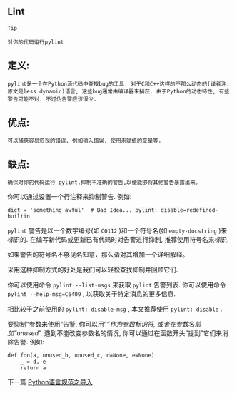 <!--
author: Jack.Spanrrows
date: 2019-01-28 
title: Python语言规范之Lint
tags: Python3,风格指南
category: Python3,python
status: publish
summary: Python语言规范之Lint
-->

## Lint
```Tip```
```
对你的代码运行pylint
```
## 定义:
```pylint是一个在Python源代码中查找bug的工具. 对于C和C++这样的不那么动态的(译者注: 原文是less dynamic)语言, 这些bug通常由编译器来捕获. 由于Python的动态特性, 有些警告可能不对. 不过伪告警应该很少.```
## 优点:
```
可以捕获容易忽视的错误, 例如输入错误, 使用未赋值的变量等.
```

## 缺点:
```
确保对你的代码运行 pylint.抑制不准确的警告,以便能够将其他警告暴露出来。
```
你可以通过设置一个行注释来抑制警告. 例如:

```dict = 'something awful'  # Bad Idea... pylint: disable=redefined-builtin```

```pylint``` 警告是以一个数字编号(如 ```C0112``` )和一个符号名(如 ```empty-docstring``` )来标识的. 在编写新代码或更新已有代码时对告警进行抑制, 推荐使用符号名来标识.

如果警告的符号名不够见名知意，那么请对其增加一个详细解释。

采用这种抑制方式的好处是我们可以轻松查找抑制并回顾它们.

你可以使用命令 ```pylint --list-msgs``` 来获取 ```pylint``` 告警列表. 你可以使用命令 ```pylint --help-msg=C6409``` , 以获取关于特定消息的更多信息.

相比较于之前使用的 ```pylint: disable-msg``` , 本文推荐使用 ```pylint: disable``` .

要抑制”参数未使用”告警, 你可以用”_”作为参数标识符, 或者在参数名前加”unused_”. 遇到不能改变参数名的情况, 你可以通过在函数开头”提到”它们来消除告警. 例如:

```
def foo(a, unused_b, unused_c, d=None, e=None):
    _ = d, e
    return a
```

下一篇 [Python语言规范之导入](http://www.imlaoarc.com/blog/py3-language-style2.html)
